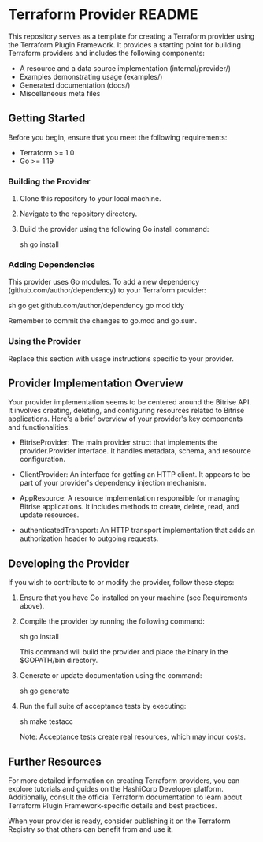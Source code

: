 # Terraform Provider README

This repository serves as a template for creating a Terraform provider using the Terraform Plugin Framework. It provides a starting point for building Terraform providers and includes the following components:

- A resource and a data source implementation (internal/provider/)
- Examples demonstrating usage (examples/)
- Generated documentation (docs/)
- Miscellaneous meta files

## Getting Started

Before you begin, ensure that you meet the following requirements:

- Terraform >= 1.0
- Go >= 1.19

### Building the Provider

1. Clone this repository to your local machine.
2. Navigate to the repository directory.
3. Build the provider using the following Go install command:

   sh
   go install

### Adding Dependencies

This provider uses Go modules. To add a new dependency (github.com/author/dependency) to your Terraform provider:

sh
go get github.com/author/dependency
go mod tidy

Remember to commit the changes to go.mod and go.sum.

### Using the Provider

Replace this section with usage instructions specific to your provider.

## Provider Implementation Overview

Your provider implementation seems to be centered around the Bitrise API. It involves creating, deleting, and configuring resources related to Bitrise applications. Here's a brief overview of your provider's key components and functionalities:

- BitriseProvider: The main provider struct that implements the provider.Provider interface. It handles metadata, schema, and resource configuration.

- ClientProvider: An interface for getting an HTTP client. It appears to be part of your provider's dependency injection mechanism.

- AppResource: A resource implementation responsible for managing Bitrise applications. It includes methods to create, delete, read, and update resources.

- authenticatedTransport: An HTTP transport implementation that adds an authorization header to outgoing requests.

## Developing the Provider

If you wish to contribute to or modify the provider, follow these steps:

1. Ensure that you have Go installed on your machine (see Requirements above).
2. Compile the provider by running the following command:

   sh
   go install

   This command will build the provider and place the binary in the $GOPATH/bin directory.

3. Generate or update documentation using the command:

   sh
   go generate

4. Run the full suite of acceptance tests by executing:

   sh
   make testacc

   Note: Acceptance tests create real resources, which may incur costs.

## Further Resources

For more detailed information on creating Terraform providers, you can explore tutorials and guides on the HashiCorp Developer platform. Additionally, consult the official Terraform documentation to learn about Terraform Plugin Framework-specific details and best practices.

When your provider is ready, consider publishing it on the Terraform Registry so that others can benefit from and use it.
